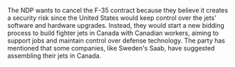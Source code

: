 The NDP wants to cancel the F-35 contract because they believe it creates a security risk since the United States would keep control over the jets' software and hardware upgrades. Instead, they would start a new bidding process to build fighter jets in Canada with Canadian workers, aiming to support jobs and maintain control over defense technology. The party has mentioned that some companies, like Sweden's Saab, have suggested assembling their jets in Canada.
